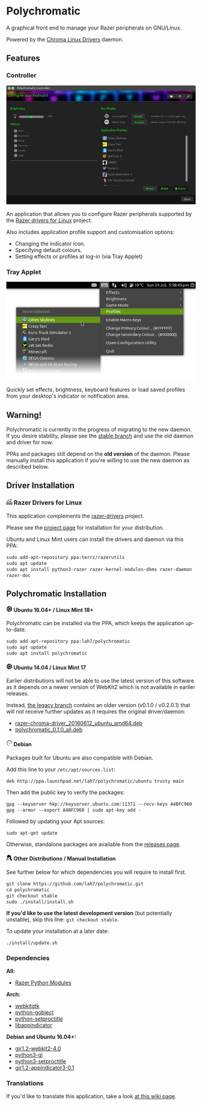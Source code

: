 # Polychromatic

A graphical front end to manage your Razer peripherals on GNU/Linux.

Powered by the [Chroma Linux Drivers](http://terrycain.github.io/razer-drivers/) daemon.


## Features

### Controller

![Screenshot of Controller](.readme/controller.jpg)

An application that allows you to configure Razer peripherals supported by the
[Razer drivers for Linux](http://terrycain.github.io/razer-drivers/) project.

Also includes application profile support and customisation options:

* Changing the indicator icon.
* Specifying default colours.
* Setting effects or profiles at log-in (via Tray Applet)


### Tray Applet

![Screenshot of Tray Applet](.readme/tray.jpg)

Quickly set effects, brightness, keyboard features or load saved profiles
from your desktop's indicator or notification area.

## Warning!
Polychromatic is currently in the progress of migrating to the new daemon.
If you desire stability, please see the [stable branch](https://github.com/lah7/polychromatic/tree/stable) and use the old daemon and driver for now.

PPAs and packages still depend on the **old version** of the daemon. Please manually install this application if you're willing to use the new daemon as described below.


## Driver Installation

### ![Chroma Drivers](.readme/chroma-drivers.png) Razer Drivers for Linux
This application complements the [razer-drivers](http://terrycain.github.io/razer-drivers/) project.

Please see the [project page](http://terrycain.github.io/razer-drivers/#download) for installation for your distribution.

Ubuntu and Linux Mint users can install the drivers and daemon via this PPA:

    sudo add-apt-repository ppa:terrz/razerutils
    sudo apt update
    sudo apt install python3-razer razer-kernel-modules-dkms razer-daemon razer-doc


## Polychromatic Installation

#### ![Ubuntu](.readme/ubuntu.png) Ubuntu 16.04+ / Linux Mint 18+

Polychromatic can be installed via the PPA, which keeps the application up-to-date.

    sudo add-apt-repository ppa:lah7/polychromatic
    sudo apt update
    sudo apt install polychromatic


#### ![Ubuntu](.readme/ubuntu.png) Ubuntu 14.04 / Linux Mint 17

Earlier distributions will not be able to use the latest version of this software as it
depends on a newer version of WebKit2 which is not available in earlier releases.

Instead, [the legacy branch](https://github.com/lah7/polychromatic/tree/legacy) contains
an older version (v0.1.0 / v0.2.0.1) that will not receive further updates as it requires
the original driver/daemon:

* [razer-chroma-driver_20160612_ubuntu_amd64.deb](https://github.com/lah7/polychromatic/releases/download/v0.2.0/razer-chroma-driver_20160612_ubuntu_amd64.deb)
* [polychromatic_0.1.0_all.deb](https://github.com/lah7/polychromatic/releases/download/v0.2.0/polychromatic_0.1.0_all.deb)


#### ![Debian](.readme/debian.png) Debian

Packages built for Ubuntu are also compatible with Debian.

Add this line to your `/etc/apt/sources.list`:

    deb http://ppa.launchpad.net/lah7/polychromatic/ubuntu trusty main

Then add the public key to verify the packages:

    gpg --keyserver hkp://keyserver.ubuntu.com:11371 --recv-keys A4BFC960
    gpg --armor --export A4BFC960 | sudo apt-key add -

Followed by updating your Apt sources:

    sudo apt-get update

Otherwise, standalone packages are available from the [releases page](https://github.com/lah7/polychromatic/releases/latest/).


#### ![Other Distributions](.readme/linux.png) Other Distributions / Manual Installation

See further below for which dependencies you will require to install first.

    git clone https://github.com/lah7/polychromatic.git
    cd polychromatic
    git checkout stable
    sudo ./install/install.sh

**If you'd like to use the latest development version** (but potentially unstable), skip this line: `git checkout stable`.

To update your installation at a later date:

    ./install/update.sh


### Dependencies

**All:**
* [Razer Python Modules](https://github.com/terrycain/razer-drivers)

**Arch:**
* [webkitgtk](https://www.archlinux.org/packages/extra/x86_64/webkitgtk/)
* [python-gobject](https://www.archlinux.org/packages/extra/x86_64/python-gobject/)
* [python-setproctitle](https://www.archlinux.org/packages/community/x86_64/python-setproctitle/)
* [libappindicator](https://aur.archlinux.org/pkgbase/libappindicator/?comments=all)

**Debian and Ubuntu 16.04+:**
* [gir1.2-webkit2-4.0](https://packages.debian.org/sid/gir1.2-webkit2-4.0)
* [python3-gi](https://packages.debian.org/sid/python3-gi)
* [python3-setproctitle](https://packages.debian.org/sid/python3-setproctitle)
* [gir1.2-appindicator3-0.1](https://packages.debian.org/sid/gir1.2-appindicator3-0.1)


### Translations
If you'd like to translate this application, take a look
[at this wiki page](https://github.com/lah7/polychromatic/wiki/How-to-translate-the-application.).

